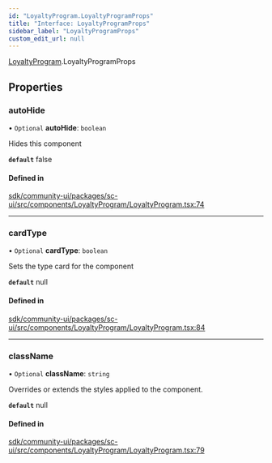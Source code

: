 ```yaml
---
id: "LoyaltyProgram.LoyaltyProgramProps"
title: "Interface: LoyaltyProgramProps"
sidebar_label: "LoyaltyProgramProps"
custom_edit_url: null
---
```


[LoyaltyProgram](../modules/LoyaltyProgram.md).LoyaltyProgramProps

## Properties

### autoHide

• `Optional` **autoHide**: `boolean`

Hides this component

**`default`** false

#### Defined in

[sdk/community-ui/packages/sc-ui/src/components/LoyaltyProgram/LoyaltyProgram.tsx:74](https://github.com/selfcommunity/community-ui/blob/a7bfc2b/packages/sc-ui/src/components/LoyaltyProgram/LoyaltyProgram.tsx#L74)

___

### cardType

• `Optional` **cardType**: `boolean`

Sets the type card for the component

**`default`** null

#### Defined in

[sdk/community-ui/packages/sc-ui/src/components/LoyaltyProgram/LoyaltyProgram.tsx:84](https://github.com/selfcommunity/community-ui/blob/a7bfc2b/packages/sc-ui/src/components/LoyaltyProgram/LoyaltyProgram.tsx#L84)

___

### className

• `Optional` **className**: `string`

Overrides or extends the styles applied to the component.

**`default`** null

#### Defined in

[sdk/community-ui/packages/sc-ui/src/components/LoyaltyProgram/LoyaltyProgram.tsx:79](https://github.com/selfcommunity/community-ui/blob/a7bfc2b/packages/sc-ui/src/components/LoyaltyProgram/LoyaltyProgram.tsx#L79)
